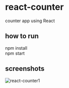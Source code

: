 # react-counter
counter app using React

## how to run
npm install  
npm start  

## screenshots
![react-counter1](https://user-images.githubusercontent.com/43423115/93505693-2fb9de00-f8e9-11ea-8f8d-8a430aa7e2b8.png)
